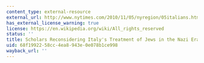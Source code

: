 ```yaml
---
content_type: external-resource
external_url: http://www.nytimes.com/2010/11/05/nyregion/05italians.html
has_external_license_warning: true
license: https://en.wikipedia.org/wiki/All_rights_reserved
status: ''
title: Scholars Reconsidering Italy's Treatment of Jews in the Nazi Era
uid: 68f19922-58cc-4ea8-943e-0e078b1ce998
wayback_url: ''
---
```

